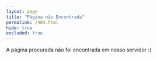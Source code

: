 ```yaml
---
layout: page
title: "Página não Encontrada"
permalink: /404.html
hide: true
excluded: true
---
```


A página procurada não foi encontrada em nosso servidor :(
